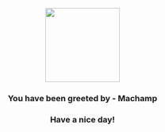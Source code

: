<p align="center">
            <img src="https://raw.githubusercontent.com/PokeAPI/sprites/master/sprites/pokemon/68.png" width="150" height="150">
          </p>
          <h3 align="center">You have been greeted by - <b>Machamp</b></h3>
          <h3 align="center">Have a nice day!</h3>
        